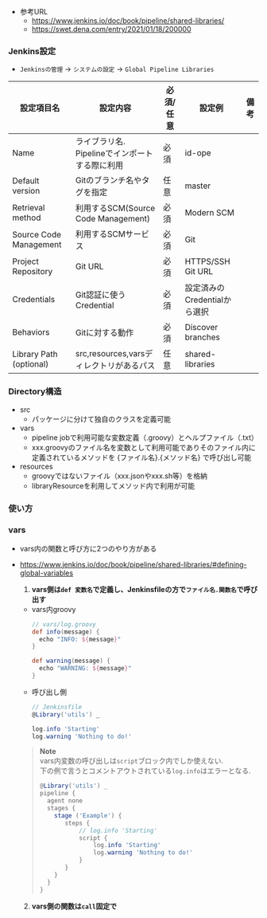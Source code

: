 - 参考URL
  - https://www.jenkins.io/doc/book/pipeline/shared-libraries/
  - https://swet.dena.com/entry/2021/01/18/200000

### Jenkins設定
- `Jenkinsの管理` → `システムの設定` → `Global Pipeline Libraries`

|  設定項目名  |  設定内容  |  必須/任意  |  設定例  |  備考  |
| ---- | ---- | ---- | ---- | ---- |
|  Name  |  ライブラリ名.<br>Pipelineでインポートする際に利用  |  必須  |  id-ope  |    |
|  Default version  |  Gitのブランチ名やタグを指定  |  任意  |  master  |    |
|  Retrieval method  |  利用するSCM(Source Code Management)  |  必須  |  Modern SCM  |    |
|  Source Code Management |  利用するSCMサービス  |  必須  |  Git  |    |
|  Project Repository  |  Git URL  |  必須  |  HTTPS/SSH Git URL  |    |
|  Credentials  |  Git認証に使うCredential  |  必須  |  設定済みのCredentialから選択  |    |
|  Behaviors  |  Gitに対する動作  |  必須  |  Discover branches  |    |
|  Library Path (optional)  |  src,resources,varsディレクトリがあるパス  |  任意  |  shared-libraries  |    |

### Directory構造
- src
  - パッケージに分けて独自のクラスを定義可能
- vars
  - pipeline jobで利用可能な変数定義（.groovy）とヘルプファイル（.txt）  
  - xxx.groovyのファイル名を変数として利用可能でありそのファイル内に定義されているメソッドを {ファイル名}.{メソッド名} で呼び出し可能
- resources
  - groovyではないファイル（xxx.jsonやxxx.sh等）を格納  
  - libraryResourceを利用してメソッド内で利用が可能

### 使い方



### vars
- vars内の関数と呼び方に2つのやり方がある
- https://www.jenkins.io/doc/book/pipeline/shared-libraries/#defining-global-variables
  1. __vars側は`def 変数名`で定義し、Jenkinsfileの方で`ファイル名.関数名`で呼び出す__  
    - vars内groovy
      ~~~groovy
      // vars/log.groovy
      def info(message) {
        echo "INFO: ${message}"
      }

      def warning(message) {
        echo "WARNING: ${message}"
      }
      ~~~
    - 呼び出し側
      ~~~groovy
      // Jenkinsfile
      @Library('utils') _

      log.info 'Starting'
      log.warning 'Nothing to do!'
      ~~~
    > **Note**  
    > vars内変数の呼び出しは`script`ブロック内でしか使えない.  
    > 下の例で言うとコメントアウトされている`log.info`はエラーとなる.
    > ~~~groovy
    > @Library('utils') _
    > pipeline {
    >   agent none
    >   stages {
    >     stage ('Example') {
    >        steps {
    >            // log.info 'Starting' 
    >            script { 
    >                log.info 'Starting'
    >                log.warning 'Nothing to do!'
    >            }
    >        }
    >     }
    >   }
    >}
    > ~~~

  2. __vars側の関数は`call`固定で__